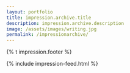 ```yaml
---
layout: portfolio
title: impression.archive.title
description: impression.archive.description
image: /assets/images/writing.jpg
permalink: /impressionarchive/
---
```


{% t impression.footer %}

{% include impression-feed.html %}
